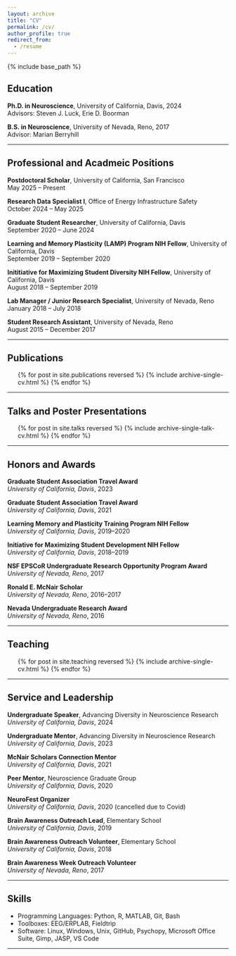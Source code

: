 ```yaml
---
layout: archive
title: "CV"
permalink: /cv/
author_profile: true
redirect_from:
  - /resume
---
```


{% include base_path %}

## Education

**Ph.D. in Neuroscience**, University of California, Davis, 2024  
Advisors: Steven J. Luck, Erie D. Boorman

**B.S. in Neuroscience**, University of Nevada, Reno, 2017  
Advisor: Marian Berryhill

---

## Professional and Acadmeic Positions

**Postdoctoral Scholar**, University of California, San Francisco  
May 2025 – Present

**Research Data Specialist I**, Office of Energy Infrastructure Safety  
October 2024 – May 2025

**Graduate Student Researcher**, University of California, Davis  
September 2020 – June 2024

**Learning and Memory Plasticity (LAMP) Program NIH Fellow**, University of California, Davis  
September 2019 – September 2020

**Inititiative for Maximizing Student Diversity NIH Fellow**, University of California, Davis  
August 2018 – September 2019

**Lab Manager / Junior Research Specialist**, University of Nevada, Reno  
January 2018 – July 2018

**Student Research Assistant**, University of Nevada, Reno  
August 2015 – December 2017

---

## Publications

<ul>
  {% for post in site.publications reversed %}
    {% include archive-single-cv.html %}
  {% endfor %}
</ul>

---

## Talks and Poster Presentations 

<ul>
  {% for post in site.talks reversed %}
    {% include archive-single-talk-cv.html %}
  {% endfor %}
</ul>

---

## Honors and Awards

**Graduate Student Association Travel Award**  
*University of California, Davis*, 2023

**Graduate Student Association Travel Award**  
*University of California, Davis*, 2021

**Learning Memory and Plasticity Training Program NIH Fellow**  
*University of California, Davis*, 2019–2020

**Initiative for Maximizing Student Development NIH Fellow**  
*University of California, Davis*, 2018–2019

**NSF EPSCoR Undergraduate Research Opportunity Program Award**  
*University of Nevada, Reno*, 2017

**Ronald E. McNair Scholar**  
*University of Nevada, Reno*, 2016–2017

**Nevada Undergraduate Research Award**  
*University of Nevada, Reno*, 2016

---

## Teaching

  <ul>{% for post in site.teaching reversed %}
    {% include archive-single-cv.html %}
  {% endfor %}</ul>

---

## Service and Leadership

**Undergraduate Speaker**, Advancing Diversity in Neuroscience Research  
*University of California, Davis*, 2024

**Undergraduate Mentor**, Advancing Diversity in Neuroscience Research  
*University of California, Davis*, 2023

**McNair Scholars Connection Mentor**  
*University of California, Davis*, 2021

**Peer Mentor**, Neuroscience Graduate Group  
*University of California, Davis*, 2020

**NeuroFest Organizer**  
*University of California, Davis*, 2020 (cancelled due to Covid)

**Brain Awareness Outreach Lead**, Elementary School  
*University of California, Davis*, 2019

**Brain Awareness Outreach Volunteer**, Elementary School  
*University of California, Davis*, 2018

**Brain Awareness Week Outreach Volunteer**  
*University of Nevada, Reno*, 2017

---

## Skills

- Programming Languages: Python, R, MATLAB, Git, Bash  
- Toolboxes: EEG/ERPLAB, Fieldtrip  
- Software: Linux, Windows, Unix, GitHub, Psychopy, Microsoft Office Suite, Gimp, JASP, VS Code

---